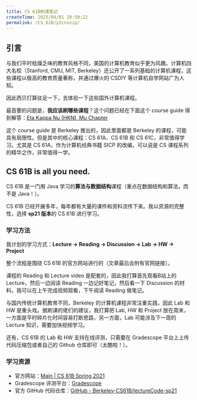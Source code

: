 ```yaml
---
title: CS 61B刷课笔记
createTime: 2025/04/01 20:50:22
permalink: /CS_61B/y2cnvzip/
---
```

## 引言

与我们平时枯燥乏味的教育风格不同，美国的计算机教育似乎更为风趣。计算机四大名校（Stanford, CMU, MIT, Berkeley）还公开了一系列基础的计算机课程，这些课程以极高的教育质量著称，并通过爆火的 CSDIY 等计算机自学网站广为人知。

因此西贝打算驻足一下，去体验一下这些国外计算机课程。

最首要的问题是，**我应该刷哪些课程**？这个问题已经在下面这个 course guide 得到解答：[Eta Kappa Nu (HKN), Mu Chapter](https://hkn.eecs.berkeley.edu/courseguides)

这个 course guide 是 Berkeley 推出的，因此里面都是 Berkeley 的课程，可能具有局限性。但是其中的核心课程：CS 61A、CS 61B 和 CS 61C，非常值得学习。尤其是 CS 61A，作为计算机经典书籍 SICP 的改编，可以说是 CS 课程系列的精华之作，非常值得一学。

## CS 61B is all you need.

CS 61B 是一门用 Java 学习的**算法与数据结构**课程（重点在数据结构和算法，而不是 Java！）。

CS 61B 已经开展多年，每年都有大量的课件和资料流传下来。我以资源的完整性，选择 **sp21 版本**的 CS 61B 进行学习。

### 学习方法

我计划的学习方式：**Lecture -> Reading -> Discussion -> Lab -> HW -> Project**

整个流程是围绕 CS 61B 的官方网站进行的（文章最后会附有官网链接）。

课程的 Reading 和 Lecture video 是配套的，因此我打算首先观看B站上的 Lecture，然后一边阅读 Reading 一边记好笔记，然后看一下 Discussion 的材料。我可以在上午完成视频观看，下午阅读 Reading 做笔记。

与国内传统计算机教育不同，Berkeley 的计算机课程非常注重实践，因此 Lab 和 HW 是重头戏。据刷课的佬们的建议，我打算把 Lab, HW 和 Project 放在周末，一方面是平时碎片化时间容易打断思路，另一方面，Lab 可能涉及下一周的 Lecture 知识，需要加快视频学习。

还有，CS 61B 的 Lab 和 HW 支持在线评测，只需要在  Gradescope 平台上上传代码压缩包或者自己的 Github 仓库即可（太酷啦！）。

###  学习资源 

- 官方网站：[Main \| CS 61B Spring 2021](https://sp21.datastructur.es/)
- Gradescope 评测平台：[Gradescope](https://www.gradescope.com/)
- 官方 GitHub 代码仓库：[GitHub - Berkeley-CS61B/lectureCode-sp21](https://github.com/Berkeley-CS61B/lectureCode-sp21)
